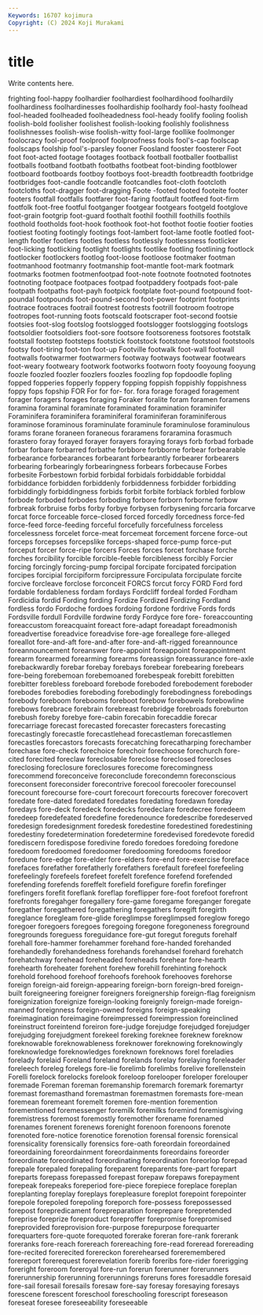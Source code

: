 ```yaml
---
Keywords: 16707 kojimura
Copyright: (C) 2024 Koji Murakami
---
```


# title

Write contents here.



frighting fool-happy
foolhardier foolhardiest foolhardihood foolhardily foolhardiness foolhardinesses foolhardiship foolhardy fool-hasty foolhead
fool-headed foolheaded foolheadedness fool-heady foolify fooling foolish foolish-bold foolisher foolishest
foolish-looking foolishly foolishness foolishnesses foolish-wise foolish-witty fool-large foollike foolmonger foolocracy
fool-proof foolproof foolproofness fools fool's-cap foolscap foolscaps foolship fool's-parsley fooner
Foosland fooster foosterer Foot foot foot-acted footage footages footback football
footballer footballist footballs footband footbath footbaths footbeat foot-binding footblower footboard
footboards footboy footboys foot-breadth footbreadth footbridge footbridges foot-candle footcandle footcandles
foot-cloth footcloth footcloths foot-dragger foot-dragging Foote -footed footed footeite footer
footers footfall footfalls footfarer foot-faring footfault footfeed foot-firm footfolk foot-free
footful footganger footgear footgears footgeld footglove foot-grain footgrip foot-guard foothalt
foothil foothill foothills foothils foothold footholds foot-hook foothook foot-hot foothot
footie footier footies footiest footing footingly footings foot-lambert foot-lame footle
footled foot-length footler footlers footles footless footlessly footlessness footlicker foot-licking
footlicking footlight footlights footlike footling footlining footlock footlocker footlockers footlog
foot-loose footloose footmaker footman footmanhood footmanry footmanship foot-mantle foot-mark footmark
footmarks footmen footmenfootpad foot-note footnote footnoted footnotes footnoting footpace footpaces
footpad footpaddery footpads foot-pale footpath footpaths foot-payh footpick footplate foot-pound
footpound foot-poundal footpounds foot-pound-second foot-power footprint footprints footrace footraces footrail
footrest footrests footrill footroom footrope footropes foot-running foots footscald footscraper
foot-second footsie footsies foot-slog footslog footslogged footslogger footslogging footslogs footsoldier
footsoldiers foot-sore footsore footsoreness footsores footstalk footstall footstep footsteps footstick
footstock footstone footstool footstools footsy foot-tiring foot-ton foot-up Footville footwalk
foot-wall footwall footwalls footwarmer footwarmers footway footways footwear footwears foot-weary
footweary footwork footworks footworn footy fooyoung fooyung foozle foozled foozler
foozlers foozles foozling fop fopdoodle fopling fopped fopperies fopperly foppery
fopping foppish foppishly foppishness foppy fops fopship FOR For for
for- for. fora forage foraged foragement forager foragers forages foraging
Foraker foralite foram foramen foramens foramina foraminal foraminate foraminated foramination
foraminifer Foraminifera foraminifera foraminiferal foraminiferan foraminiferous foraminose foraminous foraminulate foraminule
foraminulose foraminulous forams forane foraneen foraneous foraramens foraramina forasmuch forastero
foray forayed forayer forayers foraying forays forb forbad forbade forbar
forbare forbarred forbathe forbbore forbborne forbear forbearable forbearance forbearances forbearant
forbearantly forbearer forbearers forbearing forbearingly forbearingness forbears forbecause Forbes forbesite
Forbestown forbid forbidal forbidals forbiddable forbiddal forbiddance forbidden forbiddenly forbiddenness
forbidder forbidding forbiddingly forbiddingness forbids forbit forbite forblack forbled forblow
forbode forboded forbodes forboding forbore forborn forborne forbow forbreak forbruise
forbs forby forbye forbysen forbysening forcaria forcarve forcat force forceable
force-closed forced forcedly forcedness force-fed force-feed force-feeding forceful forcefully forcefulness
forceless forcelessness forcelet force-meat forcemeat forcement forcene force-out forceps forcepses
forcepslike forceps-shaped force-pump force-put forceput forcer force-ripe forcers Forces forces
forcet forchase forche forches forcibility forcible forcible-feeble forcibleness forcibly Forcier
forcing forcingly forcing-pump forcipal forcipate forcipated forcipation forcipes forcipial forcipiform
forcipressure Forcipulata forcipulate forcite forcive forcleave forclose forconceit FORCS forcut
forcy FORD Ford ford fordable fordableness fordam fordays Fordcliff fordeal
forded Fordham Fordicidia fordid Fording fording Fordize Fordized Fordizing Fordland
fordless fordo Fordoche fordoes fordoing fordone fordrive Fords fords Fordsville
fordull Fordville fordwine fordy Fordyce fore fore- foreaccounting foreaccustom foreacquaint
foreact fore-adapt foreadapt foreadmonish foreadvertise foreadvice foreadvise fore-age foreallege fore-alleged
foreallot fore-and-aft fore-and-after fore-and-aft-rigged foreannounce foreannouncement foreanswer fore-appoint foreappoint foreappointment
forearm forearmed forearming forearms foreassign foreassurance fore-axle forebackwardly forebar forebay
forebays forebear forebearing forebears fore-being forebemoan forebemoaned forebespeak forebitt forebitten
forebitter forebless foreboard forebode foreboded forebodement foreboder forebodes forebodies foreboding
forebodingly forebodingness forebodings forebody foreboom forebooms foreboot forebow forebowels forebowline
forebows forebrace forebrain forebreast forebridge forebroads foreburton forebush foreby forebye
fore-cabin forecabin forecaddie forecar forecarriage forecast forecasted forecaster forecasters forecasting
forecastingly forecastle forecastlehead forecastleman forecastlemen forecastles forecastors forecasts forecatching forecatharping
forechamber forechase fore-check forechoice forechoir forechoose forechurch fore-cited forecited foreclaw
foreclosable foreclose foreclosed forecloses foreclosing foreclosure foreclosures forecome forecomingness forecommend
foreconceive foreconclude forecondemn foreconscious foreconsent foreconsider forecontrive forecool forecooler forecounsel
forecount forecourse fore-court forecourt forecourts forecover forecovert foredate fore-dated foredated
foredates foredating foredawn foreday foredays fore-deck foredeck foredecks foredeclare foredecree
foredeem foredeep foredefeated foredefine foredenounce foredescribe foredeserved foredesign foredesignment foredesk
foredestine foredestined foredestining foredestiny foredetermination foredetermine foredevised foredevote foredid forediscern
foredispose foredivine foredo foredoes foredoing foredone foredoom foredoomed foredoomer foredooming
foredooms foredoor foredune fore-edge fore-elder fore-elders fore-end fore-exercise foreface forefaces
forefather forefatherly forefathers forefault forefeel forefeeling forefeelingly forefeels forefeet forefelt
forefence forefend forefended forefending forefends foreffelt forefield forefigure forefin forefinger
forefingers forefit foreflank foreflap foreflipper fore-foot forefoot forefront forefronts foregahger
foregallery fore-game foregame foreganger foregate foregather foregathered foregathering foregathers foregift
foregirth foreglance foregleam fore-glide foreglimpse foreglimpsed foreglow forego foregoer foregoers
foregoes foregoing foregone foregoneness foreground foregrounds foreguess foreguidance fore-gut foregut
foreguts forehalf forehall fore-hammer forehammer forehand fore-handed forehanded forehandedly forehandedness
forehands forehandsel forehard forehatch forehatchway forehead foreheaded foreheads forehear fore-hearth
forehearth foreheater forehent forehew forehill forehinting forehock forehold forehood forehoof
forehoofs forehook forehooves forehorse foreign foreign-aid foreign-appearing foreign-born foreign-bred foreign-built
foreigneering foreigner foreigners foreignership foreign-flag foreignism foreignization foreignize foreign-looking foreignly
foreign-made foreign-manned foreignness foreign-owned foreigns foreign-speaking foreimagination foreimagine foreimpressed foreimpression
foreinclined foreinstruct foreintend foreiron fore-judge forejudge forejudged forejudger forejudging forejudgment
forekeel foreking foreknee foreknew foreknow foreknowable foreknowableness foreknower foreknowing foreknowingly
foreknowledge foreknowledges foreknown foreknows forel foreladies forelady forelaid Foreland foreland
forelands forelay forelaying foreleader foreleech foreleg forelegs fore-lie forelimb forelimbs
forelive forellenstein Forelli forelock forelocks forelook foreloop forelooper foreloper forelouper
foremade Foreman foreman foremanship foremarch foremark foremartyr foremast foremasthand foremastman
foremastmen foremasts fore-mean foremean foremeant foremelt foremen fore-mention foremention forementioned
foremessenger foremilk foremilks foremind foremisgiving foremistress foremost foremostly foremother forename
forenamed forenames forenent forenews forenight forenoon forenoons forenote forenoted fore-notice
forenotice forenotion forensal forensic forensical forensicality forensically forensics fore-oath foreordain
foreordained foreordaining foreordainment foreordainments foreordains foreorder foreordinate foreordinated foreordinating foreordination
foreorlop forepad forepale forepaled forepaling foreparent foreparents fore-part forepart foreparts
forepass forepassed forepast forepaw forepaws forepayment forepeak forepeaks foreperiod fore-piece
forepiece foreplace foreplan foreplanting foreplay foreplays forepleasure foreplot forepoint forepointer
forepole forepoled forepoling foreporch fore-possess forepossessed forepost forepredicament forepreparation foreprepare
forepretended foreprise foreprize foreproduct foreproffer forepromise forepromised foreprovided foreprovision fore-purpose
forepurpose forequarter forequarters fore-quote forequoted forerake foreran fore-rank forerank foreranks
fore-reach forereach forereaching fore-read foreread forereading fore-recited forerecited forereckon forerehearsed
foreremembered forereport forerequest forerevelation forerib foreribs fore-rider forerigging foreright foreroom
foreroyal fore-run forerun forerunner forerunners forerunnership forerunning forerunnings foreruns fores
foresaddle foresaid fore-sail foresail foresails foresaw fore-say foresay foresaying foresays
forescene forescent foreschool foreschooling forescript foreseason foreseat foresee foreseeability foreseeable
